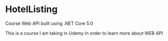 # HotelListing
Course Web API built using .NET Core 5.0

This is a course I am taking in Udemy in order to learn more about WEB API
